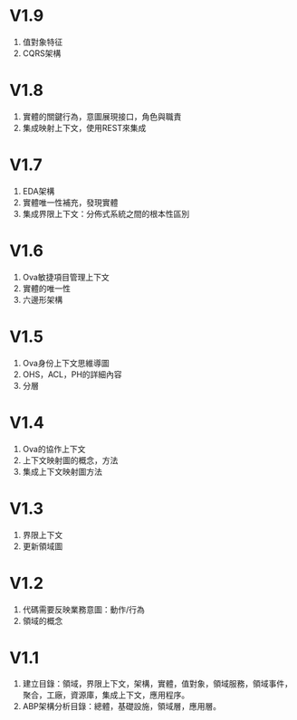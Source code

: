 # V1.9
1. 值對象特征
2. CQRS架構

# V1.8
1. 實體的關鍵行為，意圖展現接口，角色與職責
2. 集成映射上下文，使用REST來集成

# V1.7
1. EDA架構
2. 實體唯一性補充，發現實體
3. 集成界限上下文：分佈式系統之間的根本性區別

# V1.6 
1. Ova敏捷項目管理上下文
2. 實體的唯一性
3. 六邊形架構

# V1.5
1. Ova身份上下文思維導圖
2. OHS，ACL，PH的詳細內容
3. 分層

# V1.4

1. Ova的協作上下文
2. 上下文映射圖的概念，方法
3. 集成上下文映射圖方法


# V1.3
1. 界限上下文
2. 更新領域圖

# V1.2

1. 代碼需要反映業務意圖：動作/行為
2. 領域的概念

# V1.1

1. 建立目錄：領域，界限上下文，架構，實體，值對象，領域服務，領域事件，聚合，工廠，資源庫，集成上下文，應用程序。
2. ABP架構分析目錄：總體，基礎設施，領域層，應用層。
